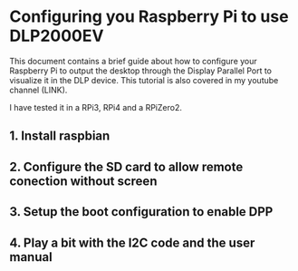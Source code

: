 # Configuring you Raspberry Pi to use DLP2000EV

This document contains a brief guide about how to configure your Raspberry Pi to output the desktop through the Display Parallel Port to visualize it in the DLP device. This tutorial is also covered in my youtube channel (LINK). 

I have tested it in a RPi3, RPi4 and a RPiZero2.

## 1. Install raspbian

## 2. Configure the SD card to allow remote conection without screen

## 3. Setup the boot configuration to enable DPP

## 4. Play a bit with the I2C code and the user manual